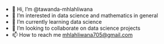 - 👋 Hi, I’m @tawanda-mhlahliwana
- 👀 I’m interested in data science and mathematics in general
- 🌱 I’m currently learning data science
- 💞️ I’m looking to collaborate on data science projects
- 📫 How to reach me mhlahliwana705@gmail.com

<!---
tawanda-mhlahliwana/tawanda-mhlahliwana is a ✨ special ✨ repository because its `README.md` (this file) appears on your GitHub profile.
You can click the Preview link to take a look at your changes.
--->
